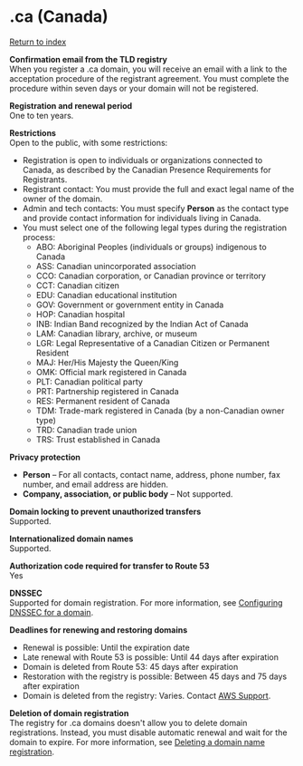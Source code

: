 # \.ca \(Canada\)<a name="ca"></a>

[Return to index](registrar-tld-list.md#index)

**Confirmation email from the TLD registry**  
When you register a \.ca domain, you will receive an email with a link to the acceptation procedure of the registrant agreement\. You must complete the procedure within seven days or your domain will not be registered\.

**Registration and renewal period**  
One to ten years\.

**Restrictions**  
Open to the public, with some restrictions:  
+ Registration is open to individuals or organizations connected to Canada, as described by the Canadian Presence Requirements for Registrants\.
+ Registrant contact: You must provide the full and exact legal name of the owner of the domain\. 
+ Admin and tech contacts: You must specify **Person** as the contact type and provide contact information for individuals living in Canada\.
+ You must select one of the following legal types during the registration process:
  + ABO: Aboriginal Peoples \(individuals or groups\) indigenous to Canada
  + ASS: Canadian unincorporated association
  + CCO: Canadian corporation, or Canadian province or territory
  + CCT: Canadian citizen
  + EDU: Canadian educational institution
  + GOV: Government or government entity in Canada
  + HOP: Canadian hospital
  + INB: Indian Band recognized by the Indian Act of Canada
  + LAM: Canadian library, archive, or museum
  + LGR: Legal Representative of a Canadian Citizen or Permanent Resident
  + MAJ: Her/His Majesty the Queen/King
  + OMK: Official mark registered in Canada
  + PLT: Canadian political party
  + PRT: Partnership registered in Canada
  + RES: Permanent resident of Canada
  + TDM: Trade\-mark registered in Canada \(by a non\-Canadian owner type\)
  + TRD: Canadian trade union
  + TRS: Trust established in Canada

**Privacy protection**  
+ **Person** – For all contacts, contact name, address, phone number, fax number, and email address are hidden\.
+ **Company, association, or public body** – Not supported\.

**Domain locking to prevent unauthorized transfers**  
Supported\.

**Internationalized domain names**  
Supported\.

**Authorization code required for transfer to Route 53**  
Yes

**DNSSEC**  
Supported for domain registration\. For more information, see [Configuring DNSSEC for a domain](domain-configure-dnssec.md)\.

**Deadlines for renewing and restoring domains**  
+ Renewal is possible: Until the expiration date
+ Late renewal with Route 53 is possible: Until 44 days after expiration
+ Domain is deleted from Route 53: 45 days after expiration
+ Restoration with the registry is possible: Between 45 days and 75 days after expiration
+ Domain is deleted from the registry: Varies\. Contact [AWS Support](https://docs.aws.amazon.com/Route53/latest/DeveloperGuide/domain-contact-support.html)\. 

**Deletion of domain registration**  
The registry for \.ca domains doesn't allow you to delete domain registrations\. Instead, you must disable automatic renewal and wait for the domain to expire\. For more information, see [Deleting a domain name registration](domain-delete.md)\.